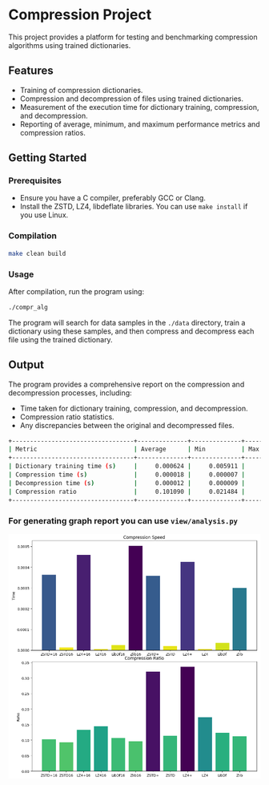 # Compression Project

This project provides a platform for testing and benchmarking compression algorithms using trained dictionaries.

## Features

- Training of compression dictionaries.
- Compression and decompression of files using trained dictionaries.
- Measurement of the execution time for dictionary training, compression, and decompression.
- Reporting of average, minimum, and maximum performance metrics and compression ratios.

## Getting Started

### Prerequisites

- Ensure you have a C compiler, preferably GCC or Clang.
- Install the ZSTD, LZ4, libdeflate libraries. You can use `make install` if you use Linux.

### Compilation

```bash
make clean build
```

### Usage

After compilation, run the program using:

```bash
./compr_alg
```

The program will search for data samples in the `./data` directory, train a dictionary using these samples, and then compress and decompress each file using the trained dictionary.

## Output

The program provides a comprehensive report on the compression and decompression processes, including:

- Time taken for dictionary training, compression, and decompression.
- Compression ratio statistics.
- Any discrepancies between the original and decompressed files.

```bash
+----------------------------------+--------------+--------------+--------------+
| Metric                           | Average      | Min          | Max          |
+----------------------------------+--------------+--------------+--------------+
| Dictionary training time (s)     |     0.000624 |     0.005911 |     0.017405 |
| Compression time (s)             |     0.000018 |     0.000007 |     0.000062 |
| Decompression time (s)           |     0.000012 |     0.000009 |     0.000036 |
| Compression ratio                |     0.101090 |     0.021484 |     1.013672 |
+----------------------------------+--------------+--------------+--------------+
```

### For generating graph report you can use `view/analysis.py`

![ALT_TEXT](view/comr_alg.png)
